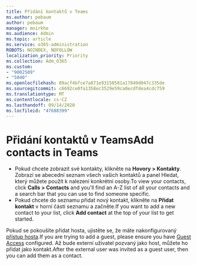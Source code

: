 ```yaml
---
title: Přidání kontaktů v Teams
ms.author: pebaum
author: pebaum
manager: mnirkhe
ms.audience: Admin
ms.topic: article
ms.service: o365-administration
ROBOTS: NOINDEX, NOFOLLOW
localization_priority: Priority
ms.collection: Adm_O365
ms.custom:
- "9002509"
- "5040"
ms.openlocfilehash: 89acf4bfce7a871e93150581a17849d047c335de
ms.sourcegitcommit: c6692ce0fa1358ec3529e59ca0ecdfdea4cdc759
ms.translationtype: MT
ms.contentlocale: cs-CZ
ms.lasthandoff: 09/14/2020
ms.locfileid: "47688399"
---
```

# <a name="add-contacts-in-teams"></a><span data-ttu-id="f7096-102">Přidání kontaktů v Teams</span><span class="sxs-lookup"><span data-stu-id="f7096-102">Add contacts in Teams</span></span>

- <span data-ttu-id="f7096-103">Pokud chcete zobrazit své kontakty, klikněte na **Hovory > Kontakty**. Zobrazí se abecední seznam všech vašich kontaktů a panel Hledat, který můžete použít k nalezení konkrétní osoby.</span><span class="sxs-lookup"><span data-stu-id="f7096-103">To view your contacts, click **Calls > Contacts** and you'll find an A-Z list of all your contacts and a search bar that you can use to find someone specific.</span></span> 
- <span data-ttu-id="f7096-104">Pokud chcete do seznamu přidat nový kontakt, klikněte na **Přidat kontakt** v horní části seznamu a začněte.</span><span class="sxs-lookup"><span data-stu-id="f7096-104">If you want to add a new contact to your list, click **Add contact** at the top of your list to get started.</span></span>

<span data-ttu-id="f7096-105">Pokud se pokoušíte přidat hosta, ujistěte se, že máte nakonfigurovaný [přístup hosta](https://docs.microsoft.com/microsoftteams/set-up-guests).</span><span class="sxs-lookup"><span data-stu-id="f7096-105">If you are trying to add a guest, please ensure you have [Guest Access](https://docs.microsoft.com/microsoftteams/set-up-guests) configured.</span></span> <span data-ttu-id="f7096-106">Až bude externí uživatel pozvaný jako host, můžete ho přidat jako kontakt.</span><span class="sxs-lookup"><span data-stu-id="f7096-106">After the external user was invited as a guest user, then you can add them as a contact.</span></span>

